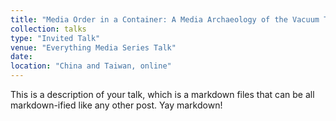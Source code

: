```yaml
---
title: "Media Order in a Container: A Media Archaeology of the Vacuum Tube"
collection: talks
type: "Invited Talk"
venue: "Everything Media Series Talk"
date:
location: "China and Taiwan, online"
---
```


This is a description of your talk, which is a markdown files that can be all markdown-ified like any other post. Yay markdown!
